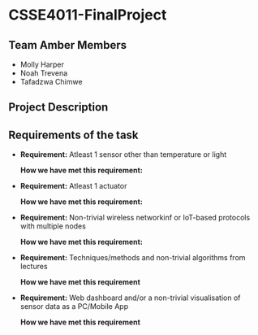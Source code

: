 # CSSE4011-FinalProject
## Team Amber Members
- Molly Harper
- Noah Trevena
- Tafadzwa Chimwe
## Project Description

## Requirements of the task
- **Requirement:**
Atleast 1 sensor other than temperature or light 

    **How we have met this requirement:**

- **Requirement:**
Atleast 1 actuator

    **How we have met this requirement:**

- **Requirement:**
 Non-trivial wireless networkinf or IoT-based protocols with multiple nodes

    **How we have met this requirement:**

- **Requirement:**
Techniques/methods and non-trivial algorithms from lectures

    **How we have met this requirement**

- **Requirement:**
Web dashboard and/or a non-trivial visualisation of sensor data as a PC/Mobile App

    **How we have met this requirement** 

